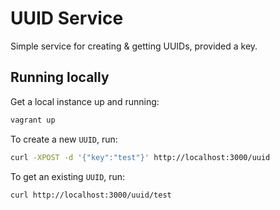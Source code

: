 # UUID Service

Simple service for creating & getting UUIDs, provided a key.

## Running locally

Get a local instance up and running:

```bash
vagrant up
```

To create a new `UUID`, run:

```bash
curl -XPOST -d '{"key":"test"}' http://localhost:3000/uuid
```

To get an existing `UUID`, run:

```bash
curl http://localhost:3000/uuid/test
```
